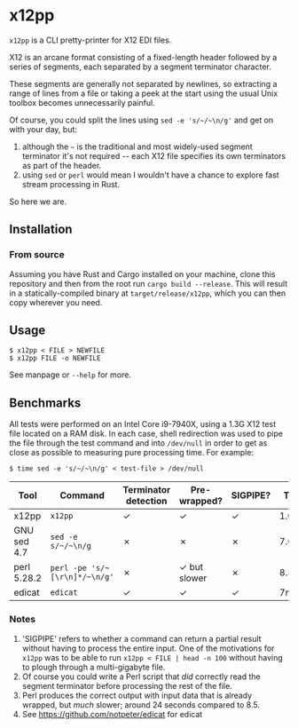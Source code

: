 # x12pp

`x12pp` is a CLI pretty-printer for X12 EDI files.

X12 is an arcane format consisting of a fixed-length header followed by a series
of segments, each separated by a segment terminator character.

These segments are generally not separated by newlines, so extracting a range of
lines from a file or taking a peek at the start using the usual Unix toolbox
becomes unnecessarily painful.

Of course, you could split the lines using `sed -e 's/~/~\n/g'` and get on with
your day, but:

  1. although the `~` is the traditional and most widely-used segment terminator
     it's not required -- each X12 file specifies its own terminators as part of
    the header.
  2. using `sed` or `perl` would mean I wouldn't have a chance to explore fast
     stream processing in Rust.

So here we are.

## Installation

### From source

Assuming you have Rust and Cargo installed on your machine, clone this
repository and then from the root run `cargo build --release`.  This will
result in a statically-compiled binary at `target/release/x12pp`, which you can
then copy wherever you need.

## Usage

```
$ x12pp < FILE > NEWFILE
$ x12pp FILE -o NEWFILE
```

See manpage or `--help` for more.

## Benchmarks

All tests were performed on an Intel Core i9-7940X, using a 1.3G X12 test file
located on a RAM disk.  In each case, shell redirection was used to
pipe the file through the test command and into `/dev/null` in order to get
as close as possible to measuring pure processing time.  For example:

`$ time sed -e 's/~/~\n/g' < test-file > /dev/null`

| Tool        | Command                       | Terminator detection | Pre-wrapped? | SIGPIPE? | Time  |
|-------------|-------------------------------|----------------------|--------------|----------|-------|
| x12pp       | `x12pp`                       | ✓                    | ✓            | ✓        | 1.05s |
| GNU sed 4.7 | `sed -e s/~/~\n/g`            | ✗                    | ✗            | ✗        | 7.6s  |
| perl 5.28.2 | `perl -pe 's/~[\r\n]*/~\n/g'` | ✗                    | ✓ but slower | ✗        | 8.5s  |
| edicat      | `edicat`                      | ✓                    | ✓            | ✓        | 7m41s |

### Notes

1. 'SIGPIPE' refers to whether a command can return a partial result without
   having to process the entire input.  One of the motivations for `x12pp` was
   to be able to run `x12pp < FILE | head -n 100` without having to plough
   through a multi-gigabyte file.
2. Of course you could write a Perl script that _did_ correctly read the
   segment terminator before processing the rest of the file.
3. Perl produces the correct output with input data that is already wrapped,
   but _much_ slower; around 24 seconds compared to 8.5.
4. See https://github.com/notpeter/edicat for edicat
